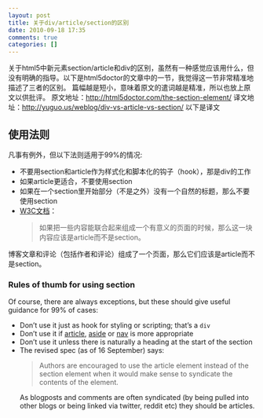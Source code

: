 ```yaml
---
layout: post
title: 关于div/article/section的区别
date: 2010-09-18 17:35
comments: true
categories: []
---
```

关于html5中新元素section/article和div的区别，虽然有一种感觉应该用什么，但没有明确的指导。以下是html5doctor的文章中的一节，我觉得这一节非常精准地描述了三者的区别。
篇幅越是短小，意味着原文的遣词越是精准，所以也放上原文以供批评。
原文地址：<a href="http://html5doctor.com/the-section-element/">http://html5doctor.com/the-section-element/</a>
译文地址：<a href="http://yuguo.us/weblog/div-vs-article-vs-section/">http://yuguo.us/weblog/div-vs-article-vs-section/</a>
以下是译文
<h2>使用法则</h2>
凡事有例外，但以下法则适用于99%的情况:
<ul>
	<li>不要用section和article作为样式化和脚本化的钩子（hook），那是div的工作</li>
	<li>如果article更适合，不要使用section</li>
	<li>如果在一个section里开始部分（不是之外）没有一个自然的标题，那么不要使用section</li>
	<li><a href="http://www.whatwg.org/specs/web-apps/current-work/multipage/semantics.html">W3C文档</a>：
<blockquote>如果把一些内容能联合起来组成一个有意义的页面的时候，那么这一块内容应该是article而不是section。</blockquote></li>
</ul>
博客文章和评论（包括作者和评论）组成了一个页面，那么它们应该是article而不是section。
<h3>Rules of thumb for using section</h3>
Of course, there are always exceptions, but these should give useful guidance for 99% of cases:
<ul>
	<li>Don’t use it just as hook for styling or scripting; that’s a <code>div</code></li>
	<li>Don’t use it if <a href="http://www.whatwg.org/specs/web-apps/current-work/multipage/semantics.html#the-article-element">article</a>, <a href="http://www.whatwg.org/specs/web-apps/current-work/multipage/semantics.html#the-nav-element">aside</a> or <a href="http://www.whatwg.org/specs/web-apps/current-work/multipage/semantics.html#the-nav-element">nav</a> is more appropriate</li>
	<li>Don’t use it unless there is naturally a heading at the start of the section</li>
	<li>The revised spec (as of 16 September) says:
<blockquote>Authors are encouraged to use the article element instead of the section element when it would make sense to syndicate the contents of the element.</blockquote>
As blogposts and comments are often syndicated (by being pulled into other blogs or being linked via twitter, reddit etc) they should be articles.</li>
</ul>
